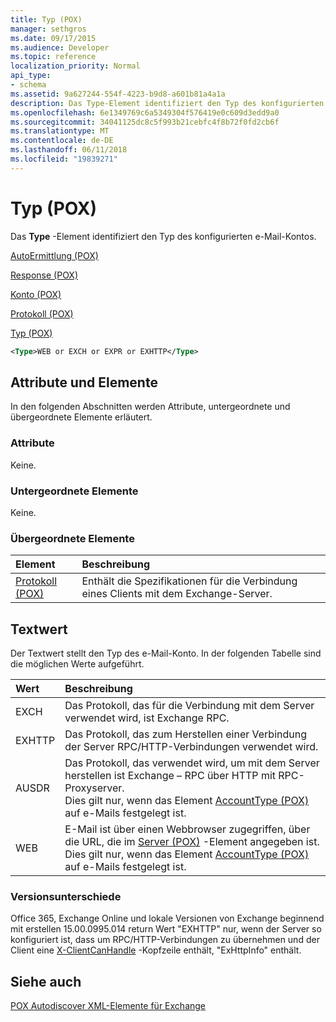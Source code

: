 ```yaml
---
title: Typ (POX)
manager: sethgros
ms.date: 09/17/2015
ms.audience: Developer
ms.topic: reference
localization_priority: Normal
api_type:
- schema
ms.assetid: 9a627244-554f-4223-b9d8-a601b81a4a1a
description: Das Type-Element identifiziert den Typ des konfigurierten e-Mail-Kontos.
ms.openlocfilehash: 6e1349769c6a5349304f576419e0c609d3edd9a0
ms.sourcegitcommit: 34041125dc8c5f993b21cebfc4f8b72f0fd2cb6f
ms.translationtype: MT
ms.contentlocale: de-DE
ms.lasthandoff: 06/11/2018
ms.locfileid: "19839271"
---
```

# <a name="type-pox"></a>Typ (POX)

Das **Type** -Element identifiziert den Typ des konfigurierten e-Mail-Kontos. 
  
[AutoErmittlung (POX)](autodiscover-pox.md)
  
[Response (POX)](response-pox.md)
  
[Konto (POX)](account-pox.md)
  
[Protokoll (POX)](protocol-pox.md)
  
[Typ (POX)](type-pox.md)
  
```XML
<Type>WEB or EXCH or EXPR or EXHTTP</Type>
```

## <a name="attributes-and-elements"></a>Attribute und Elemente

In den folgenden Abschnitten werden Attribute, untergeordnete und übergeordnete Elemente erläutert.
  
### <a name="attributes"></a>Attribute

Keine.
  
### <a name="child-elements"></a>Untergeordnete Elemente

Keine.
  
### <a name="parent-elements"></a>Übergeordnete Elemente

|**Element**|**Beschreibung**|
|:-----|:-----|
|[Protokoll (POX)](protocol-pox.md) <br/> |Enthält die Spezifikationen für die Verbindung eines Clients mit dem Exchange-Server.  <br/> |
   
## <a name="text-value"></a>Textwert

Der Textwert stellt den Typ des e-Mail-Konto. In der folgenden Tabelle sind die möglichen Werte aufgeführt.
  
|**Wert**|**Beschreibung**|
|:-----|:-----|
|EXCH  <br/> |Das Protokoll, das für die Verbindung mit dem Server verwendet wird, ist Exchange RPC.  <br/> |
|EXHTTP  <br/> |Das Protokoll, das zum Herstellen einer Verbindung der Server RPC/HTTP-Verbindungen verwendet wird.  <br/> |
|AUSDR  <br/> |Das Protokoll, das verwendet wird, um mit dem Server herstellen ist Exchange – RPC über HTTP mit RPC-Proxyserver.  <br/> Dies gilt nur, wenn das Element [AccountType (POX)](accounttype-pox.md) auf e-Mails festgelegt ist.  <br/> |
|WEB  <br/> |E-Mail ist über einen Webbrowser zugegriffen, über die URL, die im [Server (POX)](server-pox.md) -Element angegeben ist.  <br/> Dies gilt nur, wenn das Element [AccountType (POX)](accounttype-pox.md) auf e-Mails festgelegt ist.  <br/> |
   
### <a name="version-differences"></a>Versionsunterschiede

Office 365, Exchange Online und lokale Versionen von Exchange beginnend mit erstellen 15.00.0995.014 return Wert "EXHTTP" nur, wenn der Server so konfiguriert ist, dass um RPC/HTTP-Verbindungen zu übernehmen und der Client eine [X-ClientCanHandle](pox-autodiscover-request-for-exchange.md) -Kopfzeile enthält, "ExHttpInfo" enthält. 
  
## <a name="see-also"></a>Siehe auch



[POX Autodiscover XML-Elemente für Exchange](pox-autodiscover-xml-elements-for-exchange.md)

